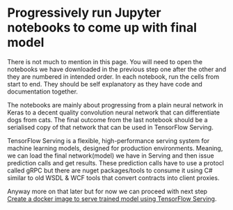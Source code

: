 # Progressively run Jupyter notebooks to come up with final model


There is not much to mention in this page. You will need to open the notebooks we have downloaded in the previous step one after the other and they are numbered in intended order.
In each notebook, run the cells from start to end. They should be self explanatory as they have code and documentation together.

The notebooks are mainly about progressing from a plain neural network in Keras to a decent quality convolution neural network that can differentiate dogs from cats. The final outcome from the last notebook should be a serialised copy of that network that can be used in TensorFlow Serving.


TensorFlow Serving is a flexible, high-performance serving system for machine learning models, designed for production environments.
Meaning, we can load the final network(model) we have in Serving and then issue prediction calls and get results.
These prediction calls have to use a protocl called gRPC but there are nuget packages/tools to consume it using C# similar to old WSDL & WCF tools that convert contracts into client proxies.

Anyway more on that later but for now we can proceed with next step [Create a docker image to serve trained model using TensorFlow Serving](3.CreateServingDockerImage.md).